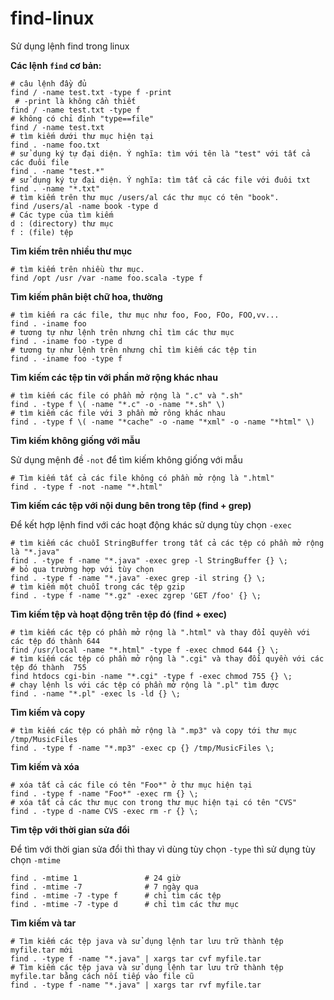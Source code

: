 # find-linux

Sử dụng lệnh find trong linux

**Các lệnh ```find``` cơ bản:**

```
# câu lệnh đầy đủ
find / -name test.txt -type f -print             
 # -print là không cần thiết
find / -name test.txt -type f                   
# không có chỉ định "type==file"
find / -name test.txt                            
# tìm kiếm dưới thư mục hiện tại
find . -name foo.txt                            
# sử dụng ký tự đại diện. Ý nghĩa: tìm với tên là "test" với tất cả các đuôi file
find . -name "test.*"                            
# sử dụng ký tự đại diện. Ý nghĩa: tìm tất cả các file với đuôi txt
find . -name "*.txt"      
# tìm kiếm trên thư mục /users/al các thư mục có tên "book".                      
find /users/al -name book -type d
# Các type của tìm kiếm
d : (directory) thư mục
f : (file) tệp
```

**Tìm kiếm trên nhiều thư mục**

```
# tìm kiếm trên nhiều thư mục.
find /opt /usr /var -name foo.scala -type f     
```

**Tìm kiếm phân biệt chữ hoa, thường**

```
# tìm kiếm ra các file, thư mục như foo, Foo, FOo, FOO,vv...
find . -iname foo  
# tương tự như lệnh trên nhưng chỉ tìm các thư mục                             
find . -iname foo -type d   
# tương tự như lệnh trên nhưng chỉ tìm kiếm các tệp tin                     
find . -iname foo -type f                       
```

**Tìm kiếm các tệp tin với phần mở rộng khác nhau**

```
# tìm kiếm các file có phần mở rộng là ".c" và ".sh"
find . -type f \( -name "*.c" -o -name "*.sh" \)   
# tìm kiếm các file với 3 phần mở rông khác nhau                    
find . -type f \( -name "*cache" -o -name "*xml" -o -name "*html" \)   
```

**Tìm kiếm không giống với mẫu**

Sử dụng mệnh đề ``-not`` để tìm kiếm không giống với mẫu
```
# Tìm kiếm tất cả các file không có phần mở rộng là ".html"
find . -type f -not -name "*.html"                                

```

**Tìm kiếm các tệp với nội dung bên trong têp (find + grep)**

Để kết hợp lệnh find với các hoạt động khác sử dụng tùy chọn ```-exec```
```
# tìm kiếm các chuỗi StringBuffer trong tất cả các tệp có phần mở rộng là "*.java"
find . -type f -name "*.java" -exec grep -l StringBuffer {} \;    
# bỏ qua trường hợp với tùy chọn
find . -type f -name "*.java" -exec grep -il string {} \;         
# tìm kiếm một chuỗi trong các tệp gzip
find . -type f -name "*.gz" -exec zgrep 'GET /foo' {} \;          
```

**Tìm kiếm tệp và hoạt động trên tệp đó (find + exec)**

```
# tìm kiếm các tệp có phần mở rộng là ".html" và thay đổi quyền với các tệp đó thành 644
find /usr/local -name "*.html" -type f -exec chmod 644 {} \;    
# tìm kiếm các tệp có phần mở rộng là ".cgi" và thay đổi quyền với các tệp đó thành  755    
find htdocs cgi-bin -name "*.cgi" -type f -exec chmod 755 {} \;   
# chạy lệnh ls với các tệp có phần mở rộng là ".pl" tìm được  
find . -name "*.pl" -exec ls -ld {} \;                            
```

**Tìm kiếm và copy**

```
# tìm kiếm các tệp có phần mở rộng là ".mp3" và copy tới thư mục /tmp/MusicFiles
find . -type f -name "*.mp3" -exec cp {} /tmp/MusicFiles \;       
```

**Tìm kiếm và xóa**

```
# xóa tất cả các file có tên "Foo*" ở thư mục hiện tại
find . -type f -name "Foo*" -exec rm {} \;
# xóa tất cả các thư mục con trong thư mục hiện tại có tên "CVS"                       
find . -type d -name CVS -exec rm -r {} \;                        
```

**Tìm tệp với thời gian sửa đổi**

Để tìm với thời gian sửa đổi thì thay vì dùng tùy chọn ```-type``` thì sử dụng tùy chọn ```-mtime```
```
find . -mtime 1               # 24 giờ
find . -mtime -7              # 7 ngày qua
find . -mtime -7 -type f      # chỉ tìm các tệp
find . -mtime -7 -type d      # chỉ tìm các thư mục
```

**Tìm kiếm và tar**

```
# Tìm kiếm các tệp java và sử dụng lệnh tar lưu trữ thành tệp myfile.tar mới
find . -type f -name "*.java" | xargs tar cvf myfile.tar
# Tìm kiếm các tệp java và sử dụng lệnh tar lưu trữ thành tệp myfile.tar bằng cách nối tiếp vào file cũ
find . -type f -name "*.java" | xargs tar rvf myfile.tar
```
